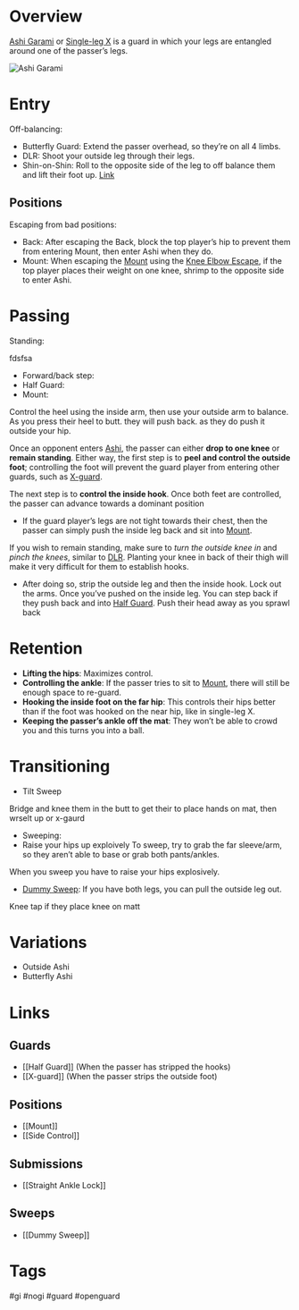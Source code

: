 # Overview
<u>Ashi Garami</u> or <u>Single-leg X</u> is a guard in which your legs are entangled around one of the passer’s legs.

![Ashi Garami](https://cdn.shopify.com/s/files/1/0363/5125/files/Ashi-Entry-1024x576_large.jpg)
# Entry
Off-balancing:
- Butterfly Guard: Extend the passer overhead, so they’re on all 4 limbs.
- DLR: Shoot your outside leg through their legs. 
- Shin-on-Shin: Roll to the opposite side of the leg to off balance them and lift their foot up. [Link](https://www.youtube.com/watch?v=kQQTST4DySY)

## Positions
Escaping from bad positions:
- Back: After escaping the Back, block the top player’s hip to prevent them from entering Mount, then enter Ashi when they do.
- Mount: When escaping the [Mount](obsidian://open?vault=Obsidian-BJJ-Notes&file=Positions%2FMount) using the [Knee Elbow Escape](obsidian://open?vault=Obsidian-BJJ-Notes&file=Escapes%2FKnee%20Elbow%20Escape), if the top player places their weight on one knee, shrimp to the opposite side to enter Ashi.
# Passing
Standing:

fdsfsa

- Forward/back step: 
- Half Guard:
- Mount:

Control the heel using the inside arm, then use your outside arm to balance. As you press their heel to butt. they will push back. as they do push it outside your hip.



Once an opponent enters <u>Ashi</u>, the passer can either **drop to one knee** or **remain standing**. Either way, the first step is to **peel and control the outside foot**; controlling the foot will prevent the guard player from entering other guards, such as [X-guard](obsidian://open?vault=Obsidian-BJJ-Notes&file=Guards%2FX-guard).

The next step is to **control the inside hook**. Once both feet are controlled, the passer can advance towards a dominant position
- If the guard player’s legs are not tight towards their chest, then the passer can simply push the inside leg back and sit into [Mount](obsidian://open?vault=Obsidian-BJJ-Notes&file=Positions%2FMount).

If you wish to remain standing, make sure to *turn the outside knee in* and *pinch the knees*, similar to [DLR](obsidian://open?vault=Obsidian-BJJ-Notes&file=Guards%2FDe%20La%20Riva). Planting your knee in back of their thigh will make it very difficult for them to establish hooks.
- After doing so, strip the outside leg and then the inside hook. Lock out the arms. Once you’ve pushed on the inside leg. You can step back if they push back and into [Half Guard](obsidian://open?vault=Obsidian-BJJ-Notes&file=Guards%2FHalf%20Guard).
Push their head away as you sprawl back
# Retention
- **Lifting the hips**: Maximizes control.
- **Controlling the ankle**: If the passer tries to sit to [Mount](obsidian://open?vault=Obsidian-BJJ-Notes&file=Positions%2FMount), there will still be enough space to re-guard.
- **Hooking the inside foot on the far hip**: This controls their hips better than if the foot was hooked on the near hip, like in single-leg X.
- **Keeping the passer’s ankle off the mat**: They won’t be able to crowd you and this turns you into a ball.
# Transitioning
- Tilt Sweep

Bridge and knee them in the butt to get their to place hands on mat, then wrselt up or x-gaurd

- Sweeping: 
- Raise your hips up exploively
To sweep, try to grab the far sleeve/arm, so they aren’t able to base or grab both pants/ankles.

When you sweep you have to raise your hips explosively.

- [Dummy Sweep](obsidian://open?vault=Obsidian-BJJ-Notes&file=Sweeps%2FDummy%20Sweep): If you have both legs, you can pull the outside leg out.

Knee tap if they place knee on matt
# Variations
- Outside Ashi
- Butterfly Ashi
# Links
## Guards
- [[Half Guard]] (When the passer has stripped the hooks)
- [[X-guard]] (When the passer strips the outside foot)
## Positions
- [[Mount]]
- [[Side Control]]
## Submissions
- [[Straight Ankle Lock]]
## Sweeps
- [[Dummy Sweep]]
# Tags
#gi #nogi #guard #openguard 